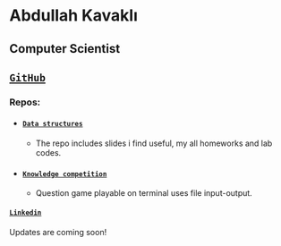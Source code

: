 # Abdullah Kavaklı
## Computer Scientist
## [**`GitHub`**](https://github.com/abdullahkavakli)

### Repos:

- #### [`Data structures`](https://github.com/abdullahkavakli/data-structures)
    - The repo includes slides i find useful, my all homeworks and lab codes.

- #### [`Knowledge competition`](https://github.com/abdullahkavakli/Knowledge-competition)
  - Question game playable on terminal uses file input-output.

#### [**`Linkedin`**](https://www.linkedin.com/in/abdullahkavakli/)


Updates are coming soon!

